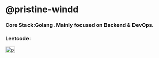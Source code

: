 <h1 align="left">@pristine-windd </h1>


<h3 align="left">Core Stack:Golang. Mainly focused on Backend & DevOps.
</h3>


<h3 href="blank" target="blank">Leetcode:</h3><a href="https://www.leetcode.com/blessingman" target="blank"> <img align="center" src="https://raw.githubusercontent.com/rahuldkjain/github-profile-readme-generator/master/src/images/icons/Social/leet-code.svg" alt="pristine-dandelion" height="20" width="30" /></a> 
</h3>


